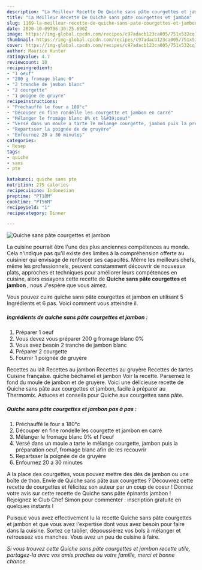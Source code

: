 ```yaml
---
description: "La Meilleur Recette De Quiche sans pâte courgettes et jambon"
title: "La Meilleur Recette De Quiche sans pâte courgettes et jambon"
slug: 1169-la-meilleur-recette-de-quiche-sans-pate-courgettes-et-jambon
date: 2020-10-09T06:30:25.690Z
image: https://img-global.cpcdn.com/recipes/c97adacb123ca005/751x532cq70/quiche-sans-pate-courgettes-et-jambon-photo-principale-de-la-recette.jpg
thumbnail: https://img-global.cpcdn.com/recipes/c97adacb123ca005/751x532cq70/quiche-sans-pate-courgettes-et-jambon-photo-principale-de-la-recette.jpg
cover: https://img-global.cpcdn.com/recipes/c97adacb123ca005/751x532cq70/quiche-sans-pate-courgettes-et-jambon-photo-principale-de-la-recette.jpg
author: Maurice Hunter
ratingvalue: 4.7
reviewcount: 10
recipeingredient:
- "1 oeuf"
- "200 g fromage blanc 0"
- "2 tranche de jambon blanc"
- "2 courgette"
- "1 poigne de gruyre"
recipeinstructions:
- "Préchauffé le four a 180°c"
- "Découper en fine rondelle les courgette et jambon en carré"
- "Mélanger le fromage blanc 0% et l&#39;oeuf"
- "Versé dans un moule a tarte le mélange courgette, jambon puis la préparation oeuf, fromage blanc afin de les recouvrir"
- "Repartsser la poignée de de gruyère"
- "Enfournez 20 a 30 minutes"
categories:
- Resep
tags:
- quiche
- sans
- pte

katakunci: quiche sans pte 
nutrition: 275 calories
recipecuisine: Indonesian
preptime: "PT18M"
cooktime: "PT56M"
recipeyield: "1"
recipecategory: Dinner

---
```



![Quiche sans pâte courgettes et jambon](https://img-global.cpcdn.com/recipes/c97adacb123ca005/751x532cq70/quiche-sans-pate-courgettes-et-jambon-photo-principale-de-la-recette.jpg)

La cuisine pourrait être l'une des plus anciennes compétences au monde. Cela n'indique pas qu'il existe des limites à la compréhension offerte au cuisinier qui envisage de renforcer ses capacités. Même les meilleurs chefs, même les professionnels, peuvent constamment découvrir de nouveaux plats, approches et techniques pour améliorer leurs compétences en cuisine, alors essayons cette recette de <strong> Quiche sans pâte courgettes et jambon </strong>, nous J'espère que vous aimez.

<!--inarticleads1-->

Vous pouvez cuire quiche sans pâte courgettes et jambon en utilisant 5 Ingrédients et 6 pas. Voici comment vous atteindre il.

##### Ingrédients de quiche sans pâte courgettes et jambon :

1. Préparer 1 oeuf
1. Vous devez vous préparer 200 g fromage blanc 0%
1. Vous avez besoin 2 tranche de jambon blanc
1. Préparer 2 courgette
1. Fournir 1 poignée de gruyère


Recettes au lait Recettes au jambon Recettes au gruyère Recettes de tartes Cuisine française. quiche béchamel et jambon Voir la recette. Parsemez le fond du moule de jambon et de gruyère. Voici une délicieuse recette de Quiche sans pâte aux courgettes et jambon, facile à préparer au Thermomix. Astuces et conseils pour Quiche aux courgettes sans pâte. 

<!--inarticleads2-->

##### Quiche sans pâte courgettes et jambon pas à pas :

1. Préchauffé le four a 180°c
1. Découper en fine rondelle les courgette et jambon en carré
1. Mélanger le fromage blanc 0% et l&#39;oeuf
1. Versé dans un moule a tarte le mélange courgette, jambon puis la préparation oeuf, fromage blanc afin de les recouvrir
1. Repartsser la poignée de de gruyère
1. Enfournez 20 a 30 minutes


A la place des courgettes, vous pouvez mettre des dés de jambon ou une boîte de thon. Envie de Quiche sans pâte aux courgettes ? Découvrez cette recette de courgettes et félicitez son auteur par un coup de coeur ! Donnez votre avis sur cette recette de Quiche sans pâte épinards jambon ! Rejoignez le Club Chef Simon pour commenter : inscription gratuite en quelques instants ! 

<!--inarticleads1-->

<p>
Puisque vous avez effectivement lu la recette Quiche sans pâte courgettes et jambon et que vous avez l'expertise dont vous avez besoin pour faire dans la cuisine. Sortez ce tablier, dépoussiérez vos bols à mélanger et retroussez vos manches. Vous avez un peu de cuisine à faire.
</p>

<p>
<i>Si vous trouvez cette Quiche sans pâte courgettes et jambon recette utile, partagez-la avec vos amis proches ou votre famille, merci et bonne chance.</i>
</p>
